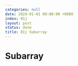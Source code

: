 ```yaml
---
categories: null
date: 2024-01-01 00:00:00 +0000
index: 01j
layout: post
status: done
title: 01j Subarray
---
```


# Subarray